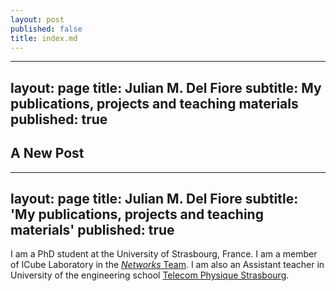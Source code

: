 ```yaml
---
layout: post
published: false
title: index.md
---
```

---
layout: page
title: Julian M. Del Fiore
subtitle: My publications, projects and teaching materials
published: true
---

## A New Post

---
layout: page
title: Julian M. Del Fiore
subtitle: 'My publications, projects and teaching materials'
published: true
---


I am a PhD student at the University of Strasbourg, France. I am a member of ICube Laboratory in the [*Networks* Team](http://icube-reseaux.unistra.fr/fr/index.php/Accueil). I am also an Assistant teacher in University of the engineering school [Telecom Physique Strasbourg](http://www.telecom-physique.fr/). 
